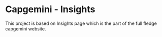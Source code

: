 # Capgemini - Insights

This project is based on Insights page which is the part of the full fledge capgemini website.
